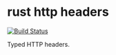 # rust http headers

[![Build Status](https://github.com/hyperium/headers/workflows/CI/badge.svg)](https://github.com/hyperium/headers/actions?query=workflow%3ACI)

Typed HTTP headers.

